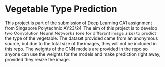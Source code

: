 # Vegetable Type Prediction

This project is part of the submission of Deep Learning CA1 assignment from Singapore Polytechnic AY23/24.
The aim of this project is to develop two Convolution Neural Networks (one for different image size) to predict the type of the vegetable. 
The dataset provided came from an anonymous source, but due to the total size of the images, they will not be included in this repo. 
The weights of the CNN models are provided in the repo so anyone can use the weights for the models and make prediction right away, provided they resize the image.